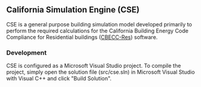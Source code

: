 ## California Simulation Engine (CSE)

CSE is a general purpose building simulation model developed primarily to perform the required calculations for the California Building Energy Code Compliance for Residential buildings ([CBECC-Res](http://www.bwilcox.com/BEES/BEES.html)) software.

### Development

CSE is configured as a Microsoft Visual Studio project. To compile the project, simply open the solution file (src/cse.sln) in Microsoft Visual Studio with Visual C++ and click "Build Solution".